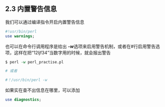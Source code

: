 ## 2.3 内置警告信息
我们可以通过编译指令开启内置警告信息
```perl
#!usr/bin/perl
use warnings;
```
也可以在命令行调用程序是给出 ***-w***选项来启用警告机制，或者在#行启用警告选项，这样在把“12ljf34”当数字用的时候，就会报出警告
```perl
$ perl -w perl_practise.pl

# 或者

#！/usr/bin/perl -w
```

如果实在查不出信息在哪里，可以添加
```perl
use diagnostics;
```